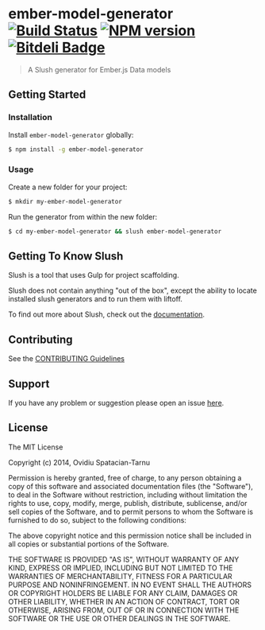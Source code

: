 # ember-model-generator [![Build Status](https://secure.travis-ci.org/zooshme/ember-model-generator.png?branch=master)](https://travis-ci.org/zooshme/ember-model-generator) [![NPM version](https://badge-me.herokuapp.com/api/npm/ember-model-generator.png)](http://badges.enytc.com/for/npm/ember-model-generator) [![Bitdeli Badge](https://d2weczhvl823v0.cloudfront.net/zooshme/ember-model-generator/trend.png)](https://bitdeli.com/free "Bitdeli Badge")

> A Slush generator for Ember.js Data models


## Getting Started

### Installation

Install `ember-model-generator` globally:

```bash
$ npm install -g ember-model-generator
```

### Usage

Create a new folder for your project:

```bash
$ mkdir my-ember-model-generator
```

Run the generator from within the new folder:

```bash
$ cd my-ember-model-generator && slush ember-model-generator
```

## Getting To Know Slush

Slush is a tool that uses Gulp for project scaffolding.

Slush does not contain anything "out of the box", except the ability to locate installed slush generators and to run them with liftoff.

To find out more about Slush, check out the [documentation](https://github.com/klei/slush).

## Contributing

See the [CONTRIBUTING Guidelines](https://github.com/zooshme/ember-model-generator/blob/master/CONTRIBUTING.md)

## Support
If you have any problem or suggestion please open an issue [here](https://github.com/zooshme/ember-model-generator/issues).

## License 

The MIT License

Copyright (c) 2014, Ovidiu Spatacian-Tarnu

Permission is hereby granted, free of charge, to any person
obtaining a copy of this software and associated documentation
files (the "Software"), to deal in the Software without
restriction, including without limitation the rights to use,
copy, modify, merge, publish, distribute, sublicense, and/or sell
copies of the Software, and to permit persons to whom the
Software is furnished to do so, subject to the following
conditions:

The above copyright notice and this permission notice shall be
included in all copies or substantial portions of the Software.

THE SOFTWARE IS PROVIDED "AS IS", WITHOUT WARRANTY OF ANY KIND,
EXPRESS OR IMPLIED, INCLUDING BUT NOT LIMITED TO THE WARRANTIES
OF MERCHANTABILITY, FITNESS FOR A PARTICULAR PURPOSE AND
NONINFRINGEMENT. IN NO EVENT SHALL THE AUTHORS OR COPYRIGHT
HOLDERS BE LIABLE FOR ANY CLAIM, DAMAGES OR OTHER LIABILITY,
WHETHER IN AN ACTION OF CONTRACT, TORT OR OTHERWISE, ARISING
FROM, OUT OF OR IN CONNECTION WITH THE SOFTWARE OR THE USE OR
OTHER DEALINGS IN THE SOFTWARE.

